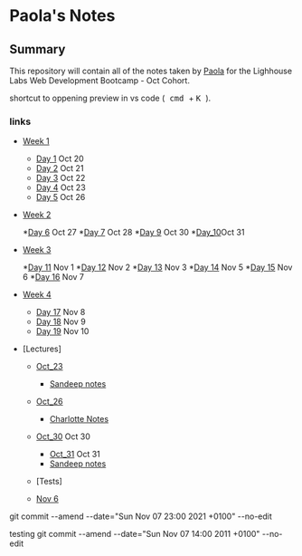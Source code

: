 # Paola's Notes
## Summary
This repository will contain all of the notes taken by [Paola](https://github.com/papoita) for the Lighhouse Labs Web Development Bootcamp - Oct Cohort.

shortcut to oppening preview in vs code
(<kbd> cmd </kbd>  + <kbd> K </kbd>).

### links



* [Week 1](/Week_1)
  * [Day 1](/Week_1/Day_1) Oct 20
  * [Day 2](/Week_1/Day_2) Oct 21
  * [Day 3](/Week_1/Day_3) Oct 22
  * [Day 4](/Week_1/Day_4) Oct 23
  * [Day 5](/Week_1/Day_5) Oct 26


* [Week 2](/Week_2)

  *[Day 6](/Week_2/Day_6) Oct 27
  *[Day 7](/Week_2/Day_7) Oct 28
  *[Day 9](/Week_2/Day_9) Oct 30
  *[Day_10](/Week_2/Day_10)Oct 31


* [Week 3](/Week_3)

  *[Day 11](Week_3/Day_11) Nov 1
  *[Day 12](Week_3/Day_12) Nov 2
  *[Day 13](Week_3/Day_13) Nov 3
  *[Day 14](Week_3/Day_14) Nov 5
  *[Day 15](Week_3/Day_15) Nov 6
  *[Day 16](Week_3/Day_16) Nov 7

* [Week 4](/Week_4)
  * [Day 17](/Week_4/Day_17) Nov 8
  * [Day 18](/Week_4/Day_18) Nov 9
  * [Day 19](/Week_4/Day_19) Nov 10


* [Lectures]
    * [Oct_23](/Week_1/Day_4)
      * [Sandeep notes](https://github.com/letsandeepio/LHL_flex_oct-18-21/tree/main/w1_dev_workflow)
    * [Oct_26](/Week_2/Day_6)
      * [Charlotte Notes](https://github.com/papoita/WebFlex-Lectures-October18)

    * [Oct_30](/Week_2/Day_9) Oct 30
       * [Oct_31](/Week_2/Day_10) Oct 31
      * [Sandeep notes](https://github.com/letsandeepio/LHL_flex_oct-18-21/tree/main/w2_callbacks)

   * [Tests]
    * [Nov 6](Week_3/Day_16/mock_test_summary)
  
      



 git commit --amend --date="Sun Nov 07 23:00 2021 +0100" --no-edit

 testing
 git commit --amend --date="Sun Nov 07 14:00 2011 +0100" --no-edit